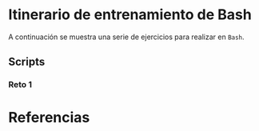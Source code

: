 # Itinerario de entrenamiento de Bash
A continuación se muestra una serie de ejercicios para realizar en `Bash`.

## Scripts
### Reto 1


# Referencias
